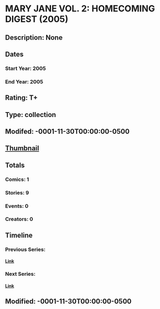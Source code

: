 # MARY JANE VOL. 2: HOMECOMING DIGEST (2005)
## Description: None
## Dates
### Start Year: 2005
### End Year: 2005
## Rating: T+
## Type: collection
## Modifed: -0001-11-30T00:00:00-0500
## [Thumbnail](http://i.annihil.us/u/prod/marvel/i/mg/e/90/4bc620ddf3ea0.jpg)
## Totals
### Comics: 1
### Stories: 9
### Events: 0
### Creators: 0
## Timeline
### Previous Series: 
#### [Link]()
### Next Series: 
#### [Link]()
## Modified: -0001-11-30T00:00:00-0500